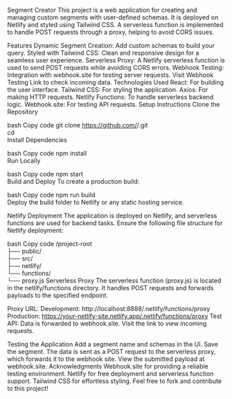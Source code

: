 Segment Creator
This project is a web application for creating and managing custom segments with user-defined schemas. It is deployed on Netlify and styled using Tailwind CSS. A serverless function is implemented to handle POST requests through a proxy, helping to avoid CORS issues.

Features
Dynamic Segment Creation: Add custom schemas to build your query.
Styled with Tailwind CSS: Clean and responsive design for a seamless user experience.
Serverless Proxy: A Netlify serverless function is used to send POST requests while avoiding CORS errors.
Webhook Testing: Integration with webhook.site for testing server requests. Visit Webhook Testing Link to check incoming data.
Technologies Used
React: For building the user interface.
Tailwind CSS: For styling the application.
Axios: For making HTTP requests.
Netlify Functions: To handle serverless backend logic.
Webhook.site: For testing API requests.
Setup Instructions
Clone the Repository

bash
Copy code
git clone https://github.com/<your-username>/<repo-name>.git  
cd <repo-name>  
Install Dependencies

bash
Copy code
npm install  
Run Locally

bash
Copy code
npm start  
Build and Deploy
To create a production build:

bash
Copy code
npm run build  
Deploy the build folder to Netlify or any static hosting service.

Netlify Deployment
The application is deployed on Netlify, and serverless functions are used for backend tasks. Ensure the following file structure for Netlify deployment:

bash
Copy code
/project-root  
  ├── public/  
  ├── src/  
  ├── netlify/  
      └── functions/  
          └── proxy.js
Serverless Proxy
The serverless function (proxy.js) is located in the netlify/functions directory. It handles POST requests and forwards payloads to the specified endpoint.

Proxy URL:
Development: http://localhost:8888/.netlify/functions/proxy
Production: https://your-netlify-site.netlify.app/.netlify/functions/proxy
Test API:
Data is forwarded to webhook.site. Visit the link to view incoming requests.

Testing the Application
Add a segment name and schemas in the UI.
Save the segment.
The data is sent as a POST request to the serverless proxy, which forwards it to the webhook site.
View the submitted payload at webhook.site.
Acknowledgments
Webhook.site for providing a reliable testing environment.
Netlify for free deployment and serverless function support.
Tailwind CSS for effortless styling.
Feel free to fork and contribute to this project!
